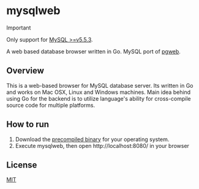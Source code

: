 # mysqlweb

> [!IMPORTANT]
> Only support for  [MySQL >=v5.5.3](http://stackoverflow.com/questions/9546378/how-to-list-mysql-stored-procedure-parameters).

A web based database browser written in Go. MySQL port of [pgweb](https://github.com/sosedoff/pgweb).

## Overview

This is a web-based browser for MySQL database server. Its written in Go and works on Mac OSX, Linux and Windows machines. Main idea behind using Go for the backend is to utilize language's ability for cross-compile source code for multiple platforms.

## How to run

1. Download the [precompiled binary](https://github.com/smurfpandey/mysqlweb/releases) for your operating system.
2. Execute mysqlweb, then open http://localhost:8080/ in your browser

## License

[MIT](./README.md)
